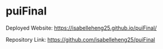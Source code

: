# puiFinal

Deployed Website: https://isabelleheng25.github.io/puiFinal/

Repository Link: https://github.com/isabelleheng25/puiFinal
